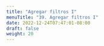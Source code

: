 ```yaml
---
title: "Agregar filtros I"
menuTitle: "39. Agregar filtros I"
date: 2022-12-24T07:47:01-08:00
draft: false
weight: 20
---
```

